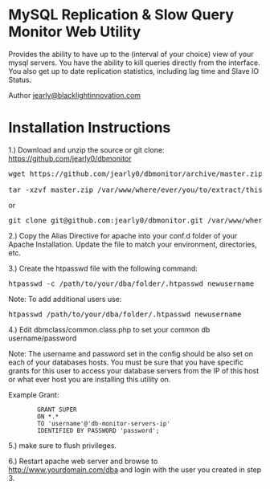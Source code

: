 # MySQL Replication & Slow Query Monitor Web Utility
 
 Provides the ability to have up to the (interval of your choice)
 view of your mysql servers. You have the ability to 
 kill queries directly from the interface. You also get up to date
 replication statistics, including lag time and Slave IO Status.
 
 Author jearly@blacklightinnovation.com
 

# Installation Instructions

1.) Download and unzip the source or git clone: https://github.com/jearly0/dbmonitor

<pre>wget https://github.com/jearly0/dbmonitor/archive/master.zip

tar -xzvf master.zip /var/www/where/ever/you/to/extract/this/dba
</pre>
or
<pre>
git clone git@github.com:jearly0/dbmonitor.git /var/www/where/ever/you/to/extract/this/dba
</pre>
2.) Copy the Alias Directive for apache into your conf.d folder of your Apache Installation. Update the file to match your environment, directories, etc.

3.) Create the htpasswd file with the following command:
<pre>
htpasswd -c /path/to/your/dba/folder/.htpasswd newusername
</pre>
Note: To add additional users use:
<pre>
htpasswd /path/to/your/dba/folder/.htpasswd newusername
</pre>
4.) Edit dbmclass/common.class.php to set your common db username/password

Note: The username and password set in the config should be also set on
each of your databases hosts. You must be sure that you have specific
grants for this user to access your database servers from the IP of
this host or what ever host you are installing this utility on.

Example Grant:

            GRANT SUPER
            ON *.*
            TO 'username'@'db-monitor-servers-ip'
            IDENTIFIED BY PASSWORD 'password';

5.) make sure to flush privileges.

6.) Restart apache web server and browse to http://www.yourdomain.com/dba and login with the user you created in step 3.
